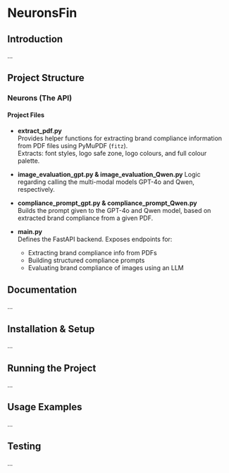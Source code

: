 # NeuronsFin

## Introduction
...

## Project Structure

### Neurons (The API)

#### Project Files
- **extract_pdf.py**  
  Provides helper functions for extracting brand compliance information from PDF files using PyMuPDF (`fitz`).  
  Extracts: font styles, logo safe zone, logo colours, and full colour palette.

- **image_evaluation_gpt.py & image_evaluation_Qwen.py** 
  Logic regarding calling the multi-modal models GPT-4o and Qwen, respectively.

- **compliance_prompt_gpt.py & compliance_prompt_Qwen.py**  
  Builds the prompt given to the GPT-4o and Qwen model, based on extracted brand compliance from a given PDF.

- **main.py**  
  Defines the FastAPI backend. Exposes endpoints for:
  - Extracting brand compliance info from PDFs
  - Building structured compliance prompts
  - Evaluating brand compliance of images using an LLM



## Documentation
...

## Installation & Setup
...

## Running the Project
...

## Usage Examples
...

## Testing
...

